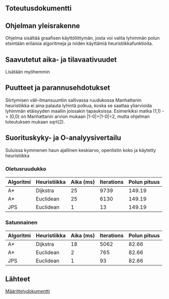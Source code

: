 ## Toteutusdokumentti

## Ohjelman yleisrakenne

Ohjelma sisältää graafisen käyttöliittymän, josta voi valita lyhimmän polun etsintään erilaisia algoritmeja ja
niiden käyttämiä heuristiikkafunktioita.

## Saavutetut aika- ja tilavaativuudet

Lisätään myöhemmin

## Puutteet ja parannusehdotukset

Siirtymisen väli-ilmansuuntiin sallivassa ruudukossa Manhattanin heuristiikka ei aina palauta lyhintä polkua,
koska se saattaa yliarvioida lyhimmän etäisyyden maaliin joissakin tapauksissa. Esimerkiksi matka (1,1) -> (0,0)
on Manhattanin arvion mukaan |1-0|+|1-0|=2, mutta ohjelman toteutuksen mukaan sqrt(2).

## Suorituskyky- ja O-analyysivertailu

Suluissa kymmenen haun ajallinen keskiarvo, openlistin koko ja käytetty heuristiikka

### Oletusruudukko
| Algoritmi | Heuristiikka | Aika (ms) | Iterations | Polun pituus |
|-----------|--------------|-----------|------------|--------------|
| A*        | Dijkstra     | 25        | 9739       | 149.19       |
| A*        | Euclidean    | 25        | 6130       | 149.19       |
| JPS       | Euclidean    | 1         | 13         | 149.19       |

 
### Satunnainen
| Algoritmi | Heuristiikka | Aika (ms) | Iterations | Polun pituus |
|-----------|--------------|-----------|------------|--------------|
| A*        | Dijkstra     | 18        | 5062       | 82.66        |
| A*        | Euclidean    | 2         | 765        | 82.66        |
| JPS       | Euclidean    | 1         | 93         | 82.66        |

## Lähteet

[Määrittelydokumentti](https://github.com/salmirinne/TiraLabra/blob/master/docs/M%C3%A4%C3%A4rittelydokumentti.MD#l%C3%A4hteet)
